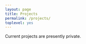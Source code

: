 ```yaml
---
layout: page
title: Projects
permalink: /projects/
toplevel: yes
---
```


Current projects are presently private.